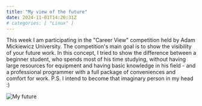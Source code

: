 ```yaml
---
title: "My view of the future"
date: 2024-11-01T14:26:31Z
# categories: [ "Linux" ]
---
```

This week I am participating in the "Career View" competition held by Adam Mickiewicz University. The competition's main goal is to show the visibility of your future work. In this concept, I tried to show the difference between a beginner student, who spends most of his time studying, without having large resources for equipment and having basic knowledge in his field - and a professional programmer with a full package of conveniences and comfort for work.
P.S. I intend to become that imaginary person in my head :)

![My future](/my_future.jpg)
